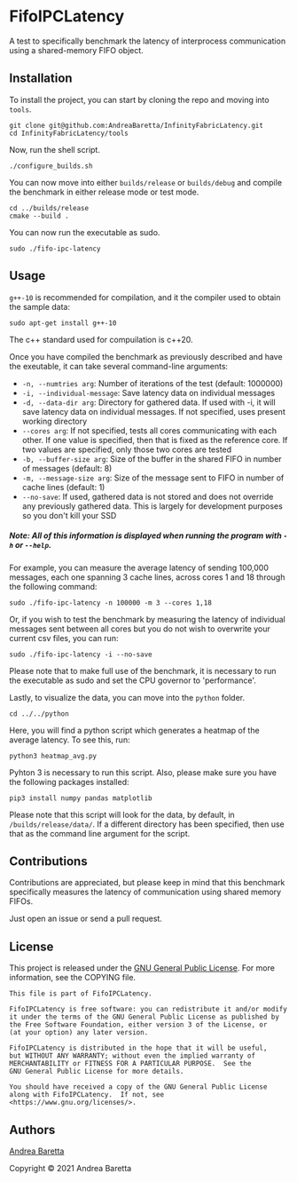 # FifoIPCLatency

<!-- [![GitHub license](https://img.shields.io/github/license/mashape/apistatus.svg?style=flat-square)](http://goldsborough.mit-license.org) -->

A test to specifically benchmark the latency of interprocess communication using a shared-memory FIFO object. 

## Installation

To install the project, you can start by cloning the repo and moving into ```tools```.

```shell
git clone git@github.com:AndreaBaretta/InfinityFabricLatency.git
cd InfinityFabricLatency/tools
```

Now, run the shell script.

```shell
./configure_builds.sh
```

You can now move into either `builds/release` or `builds/debug` and compile the benchmark in either release mode or test mode.

```shell
cd ../builds/release
cmake --build .
```

You can now run the executable as sudo.

```shell
sudo ./fifo-ipc-latency
```

## Usage

`g++-10` is recommended for compilation, and it the compiler used to obtain the sample data:
```shell
sudo apt-get install g++-10
```

The c++ standard used for compuilation is c++20.

Once you have compiled the benchmark as previously described and have the exeutable, it can take several command-line arguments:

* `-n, --numtries arg`: Number of iterations of the test (default: 1000000)
* `-i, --individual-message`: Save latency data on individual messages
* `-d, --data-dir arg`: Directory for gathered data. If used with -i, it will save latency data on individual messages. If not specified, uses present working directory
* `--cores arg`: If not specified, tests all cores communicating with each other. If one value is specified, then that is fixed as the reference core. If two values are specified, only those two cores are tested
* `-b, --buffer-size arg`: Size of the buffer in the shared FIFO in number of messages (default: 8)
* `-m, --message-size arg`: Size of the message sent to FIFO in number of cache lines (default: 1)
* `--no-save`: If used, gathered data is not stored and does not override any previously gathered data. This is largely for development purposes so you don't kill your SSD

##### Note: All of this information is displayed when running the program with `-h` or `--help`.

For example, you can measure the average latency of sending 100,000 messages, each one spanning 3 cache lines, across cores 1 and 18 through the following command:

```shell
sudo ./fifo-ipc-latency -n 100000 -m 3 --cores 1,18
```

Or, if you wish to test the benchmark by measuring the latency of individual messages sent between all cores but you do not wish to overwrite your current csv files, you can run:

```shell
sudo ./fifo-ipc-latency -i --no-save
```

Please note that to make full use of the benchmark, it is necessary to run the executable as sudo and set the CPU governor to 'performance'.

Lastly, to visualize the data, you can move into the `python` folder.

```shell
cd ../../python
```

Here, you will find a python script which generates a heatmap of the average latency. To see this, run:

```shell
python3 heatmap_avg.py
```

Pyhton 3 is necessary to run this script. Also, please make sure you have the following packages installed:

```shell
pip3 install numpy pandas matplotlib
```

Please note that this script will look for the data, by default, in `/builds/release/data/`. If a different directory has been specified, then use that as the command line argument for the script.

## Contributions

Contributions are appreciated, but please keep in mind that this benchmark specifically measures the latency of communication using shared memory FIFOs.

Just open an issue or send a pull request.

<!-- ## [License](http://goldsborough.mit-license.org) -->
## License

This project is released under the [GNU General Public License](https://www.gnu.org/licenses/gpl-3.0.en.html). For more information, see the COPYING file.

    This file is part of FifoIPCLatency.

    FifoIPCLatency is free software: you can redistribute it and/or modify
    it under the terms of the GNU General Public License as published by
    the Free Software Foundation, either version 3 of the License, or
    (at your option) any later version.

    FifoIPCLatency is distributed in the hope that it will be useful,
    but WITHOUT ANY WARRANTY; without even the implied warranty of
    MERCHANTABILITY or FITNESS FOR A PARTICULAR PURPOSE.  See the
    GNU General Public License for more details.

    You should have received a copy of the GNU General Public License
    along with FifoIPCLatency.  If not, see <https://www.gnu.org/licenses/>.

## Authors

[Andrea Baretta](https://github.com/AndreaBaretta)

Copyright © 2021 Andrea Baretta